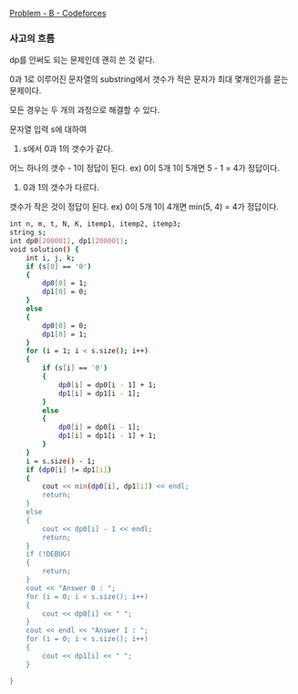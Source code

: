 [Problem - B - Codeforces](https://codeforces.com/contest/1633/problem/B)

### 사고의 흐름

dp를 안써도 되는 문제인데 괜히 쓴 것 같다.

0과 1로 이루어진 문자열의 substring에서 갯수가 적은 문자가 최대 몇개인가를 묻는 문제이다.

모든 경우는 두 개의 과정으로 해결할 수 있다.

문자열 입력 s에 대하여

1. s에서 0과 1의 갯수가 같다.

어느 하나의 갯수 - 1이 정답이 된다. ex) 0이 5개 1이 5개면 5 - 1 = 4가 정답이다.

1. 0과 1의 갯수가 다르다.

갯수가 작은 것이 정답이 된다. ex) 0이 5개 1이 4개면 min(5, 4) = 4가 정답이다.

```bash
int n, m, t, N, K, itemp1, itemp2, itemp3;
string s;
int dp0[200001], dp1[200001];
void solution() {
	int i, j, k;
	if (s[0] == '0')
	{
		dp0[0] = 1;
		dp1[0] = 0;
	}
	else
	{
		dp0[0] = 0;
		dp1[0] = 1;
	}
	for (i = 1; i < s.size(); i++)
	{
		if (s[i] == '0')
		{
			dp0[i] = dp0[i - 1] + 1;
			dp1[i] = dp1[i - 1];
		}
		else
		{
			dp0[i] = dp0[i - 1];
			dp1[i] = dp1[i - 1] + 1;
		}
	}
	i = s.size() - 1;
	if (dp0[i] != dp1[i])
	{
		cout << min(dp0[i], dp1[i]) << endl;
		return;
	}
	else
	{
		cout << dp0[i] - 1 << endl;
		return;
	}
	if (!DEBUG)
	{
		return;
	}
	cout << "Answer 0 : ";
	for (i = 0; i < s.size(); i++)
	{
		cout << dp0[i] << " ";
	}
	cout << endl << "Answer 1 : ";
	for (i = 0; i < s.size(); i++)
	{
		cout << dp1[i] << " ";
	}

}
```
